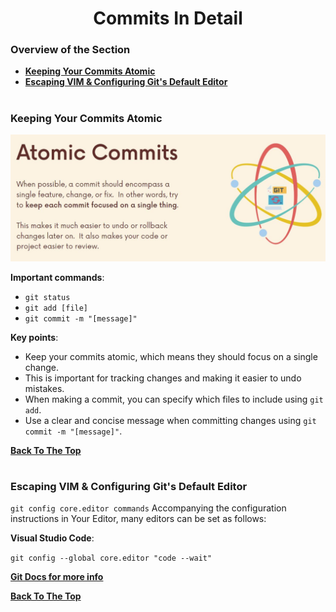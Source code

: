 <h1 align="center">Commits In Detail</h1>

### Overview of the Section
* **[Keeping Your Commits Atomic](#atomic)**
* **[Escaping VIM & Configuring Git's Default Editor](#configuring)**

#
### <a name="Atomic">Keeping Your Commits Atomic</a>

![Atomic](https://github.com/tsokac2/-_-_Git_and_GitHub_CheatSheet/blob/main/src/11.JPG)

**Important commands**:

- ``git status``
- ``git add [file]``
- ``git commit -m "[message]"``

**Key points**:

- Keep your commits atomic, which means they should focus on a single change.
- This is important for tracking changes and making it easier to undo mistakes.
- When making a commit, you can specify which files to include using ``git add``.
- Use a clear and concise message when committing changes using ``git commit -m "[message]"``.

**[Back To The Top](#Overview-of-the-Section)**
#

### <a name="configuring"> Escaping VIM & Configuring Git's Default Editor </a>

``git config core.editor commands``
Accompanying the configuration instructions in Your Editor, many editors can be set as follows:

**Visual Studio Code**:

``git config --global core.editor "code --wait"``

**[Git Docs for more info](https://git-scm.com/book/en/v2/Appendix-C%3A-Git-Commands-Setup-and-Config)**

**[Back To The Top](#Overview-of-the-Section)**
#